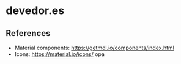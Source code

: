 # devedor.es

## References

* Material components: https://getmdl.io/components/index.html
* Icons: https://material.io/icons/
opa
